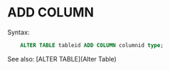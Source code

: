 # ADD COLUMN

Syntax:
```sql
    ALTER TABLE tableid ADD COLUMN columnid type;
```


See also: [ALTER TABLE](Alter Table)